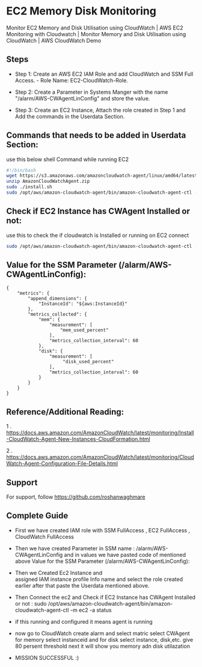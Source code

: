 
# EC2 Memory Disk Monitoring

Monitor EC2 Memory and Disk Utilisation using CloudWatch | AWS EC2 Monitoring with Cloudwatch | Monitor Memory and Disk Utilisation using CloudWatch | AWS CloudWatch Demo






## Steps

- Step 1: Create an AWS EC2 IAM Role and add CloudWatch and SSM Full Access. - Role Name: EC2-CloudWatch-Role.

- Step 2: Create a Parameter in Systems Manger with the name "/alarm/AWS-CWAgentLinConfig" and store the value.

- Step 3: Create an EC2 Instance, Attach the role created in Step 1 and Add the commands in the Userdata Section.


## Commands that needs to be added in Userdata Section:

use this below shell Command while running EC2

```bash
#!/bin/bash
wget https://s3.amazonaws.com/amazoncloudwatch-agent/linux/amd64/latest/AmazonCloudWatchAgent.zip
unzip AmazonCloudWatchAgent.zip
sudo ./install.sh
sudo /opt/aws/amazon-cloudwatch-agent/bin/amazon-cloudwatch-agent-ctl -a fetch-config -m ec2 -c ssm:/alarm/AWS-CWAgentLinConfig -s
```

## Check if EC2 Instance has CWAgent Installed or not:

use this to check the if cloudwatch is Installed or running on EC2 connect

```bash
sudo /opt/aws/amazon-cloudwatch-agent/bin/amazon-cloudwatch-agent-ctl -m ec2 -a status
```

## Value for the SSM Parameter (/alarm/AWS-CWAgentLinConfig):

```bach
{
	"metrics": {
		"append_dimensions": {
			"InstanceId": "${aws:InstanceId}"
		},
		"metrics_collected": {
			"mem": {
				"measurement": [
					"mem_used_percent"
				],
				"metrics_collection_interval": 60
			},
            "disk": {
				"measurement": [
                     "disk_used_percent"
				],
				"metrics_collection_interval": 60
			}
		}
	}
}
```

## Reference/Additional Reading:

1 . https://docs.aws.amazon.com/AmazonCloudWatch/latest/monitoring/Install-CloudWatch-Agent-New-Instances-CloudFormation.html

2 . https://docs.aws.amazon.com/AmazonCloudWatch/latest/monitoring/CloudWatch-Agent-Configuration-File-Details.html


## Support

For support, follow https://github.com/roshanwaghmare 


## Complete Guide

 - First we have created IAM role with 
 SSM FullAccess , EC2 FullAccess ,  CloudWatch FullAccess

 - Then we have created Parameter in SSM name : /alarm/AWS-CWAgentLinConfig and in values we have pasted code of mentioned above Value for the SSM Parameter (/alarm/AWS-CWAgentLinConfig):
 - Then we Created Ec2 Instance and  
 assigned IAM instance profile  Info name and select the role created earlier after that paste the Userdata mentioned above.

 - Then Connect the ec2 and Check if EC2 Instance has CWAgent Installed or not :  sudo /opt/aws/amazon-cloudwatch-agent/bin/amazon-cloudwatch-agent-ctl -m ec2 -a status 

 - if this running and configured it means agent is running 

 - now go to CloudWatch create alarm and select matric  select CWAgent for memory select instanceid and for disk select instance, disk,etc. give 80 persent threshold next it will show you memory adn disk utilazation 

 - MISSION SUCCESSFUL :)
 


 


